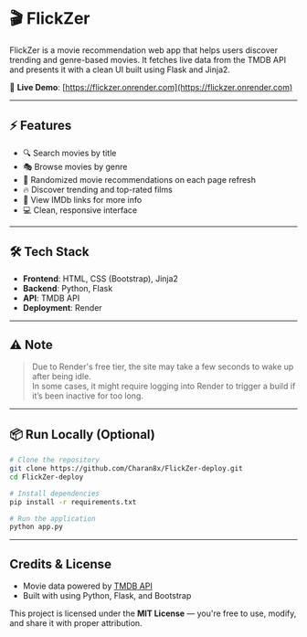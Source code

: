 # 🎬 FlickZer

FlickZer is a movie recommendation web app that helps users discover trending and genre-based movies. It fetches live data from the TMDB API and presents it with a clean UI built using Flask and Jinja2.

🔗 **Live Demo**: [https://flickzer.onrender.com](https://flickzer.onrender.com)

---

## ⚡ Features

- 🔍 Search movies by title  
- 🎭 Browse movies by genre
- 🎲 Randomized movie recommendations on each page refresh 
- 🔥 Discover trending and top-rated films  
- 📄 View IMDb links for more info  
- 💻 Clean, responsive interface  

---

## 🛠️ Tech Stack

- **Frontend**: HTML, CSS (Bootstrap), Jinja2  
- **Backend**: Python, Flask  
- **API**: TMDB API  
- **Deployment**: Render  

---

## ⚠️ Note

> Due to Render's free tier, the site may take a few seconds to wake up after being idle.  
> In some cases, it might require logging into Render to trigger a build if it’s been inactive for too long.

---

## 📦 Run Locally (Optional)


```bash
# Clone the repository
git clone https://github.com/Charan8x/FlickZer-deploy.git
cd FlickZer-deploy

# Install dependencies
pip install -r requirements.txt

# Run the application
python app.py
```

---

##  Credits & License

- Movie data powered by [TMDB API](https://www.themoviedb.org/documentation/api)  
- Built with using Python, Flask, and Bootstrap  

This project is licensed under the **MIT License** — you're free to use, modify, and share it with proper attribution.
